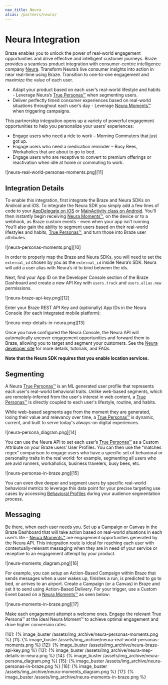 ```yaml
---
nav_title: Neura
alias: /partners/neura/
---
```


# Neura Integration

Braze enables you to unlock the power of real-world engagement opportunities and drive effective and intelligent customer journeys. Braze provides a seamless product integration with consumer-centric intelligence company [Neura][1]. Transform Neura’s live consumer insights into action in near real-time using Braze. Transition to one-to-one engagement and maximize the value of each user.

-   Adapt your product based on each user’s real-world lifestyle and habits - Leverage Neura’s [True Personas™][2] when segmenting users.
-   Deliver perfectly timed consumer experiences based on real-world situations throughout each user’s day - Leverage [Neura Moments™][3] when triggering campaigns.

This partnership integration opens up a variety of powerful engagement opportunities to help you personalize your users’ experiences:

-   Engage users who need a ride to work – Morning Commuters that just got up.
-   Engage users who need a medication reminder – Busy Bees, Workaholics that are about to go to bed.
-   Engage users who are receptive to convert to premium offerings or reactivation when idle at home or commuting to work.

![neura-real-world-personas-moments.png][11]

## Integration Details

To enable this integration, first integrate the Braze and Neura SDKs on Android and iOS. To integrate the Neura SDK you simply add a few lines of code to your [AppDelegate on iOS][8] or [MainActivity class on Android][4]. You’ll then instantly begin receiving [Neura Moments™][3], on the device or to a webhook, as Braze custom events - even when your app isn’t running. You’ll also gain the ability to segment users based on their real-world lifestyles and habits, [True Personas™][2], and turn those into Braze user attributes.

![neura-personas-moments.png][10]

In order to properly map the Braze and Neura SDKs, you will need to set the `external_id` chosen by you as the `external_id` inside Neura’s SDK. Neura will add a user alias with Neura’s id to bind between the ids.

Next, find your App ID on the Developer Console section of the Braze Dashboard and create a new API Key with `users.track` and `users.alias.new` permissions.

![neura-braze-api-key.png][12]

Enter your Braze REST API Key and (optionally) App IDs in the Neura Console (for each integrated mobile platform):

![neura-mep-details-in-neura.png][13]

Once you have configured the Neura Console, the Neura API will automatically uncover engagement opportunities and forward them to Braze, allowing you to target and segment your customers. See the [Neura developer site][6] for more details, tutorials, and FAQs.

**Note that the Neura SDK requires that you enable location services.**

## Segmenting

A Neura [True Personas™][2] is an ML generated user profile that represents each user's real-world behavioral traits. Unlike web-based segments, which are remotely-inferred from the user's interest in web content, a [True Personas™][2] is directly coupled to each user's lifestyle, routine, and habits.

While web-based segments age from the moment they are generated, losing their value and relevancy over time, a [True Personas™][2] is dynamic, current, and built to serve today's always-on digital experiences.

![neura-persona_diagram.png][14]

You can use the Neura API to set each user’s [True Personas™][2] as a Custom Attribute on your Braze users’ User Profiles. You can then use the “matches regex” comparison to engage users who have a specific set of behavioral or personality traits in the real world: for example, segmenting all users who are avid runners, workaholics, business travelers, busy bees, etc.

![neura-personas-in-braze.png][15]

You can even dive deeper and segment users by specific real-world behavioral metrics to leverage this data point for your precise targeting use cases by accessing [Behavioral Profiles][7] during your audience segmentation process.

## Messaging

Be there, when each user needs you. Set up a Campaign or Canvas in the Braze Dashboard that will take action based on real-world situations in each user’s life – [Neura Moments™][3] are engagement opportunities generated by the Neura API. This integration route is ideal for reaching each user with contextually-relevant messaging when they are in need of your service or receptive to an engagement attempt by your product.

![neura-moments_diagram.png][16]

For example, you can setup an Action-Based Campaign within Braze that sends messages when a user wakes up, finishes a run, is predicted to go to bed, or arrives to an airport. Create a Campaign (or a Canvas) in Braze and set it to send using Action-Based Delivery. For your trigger, use a Custom Event based on a [Neura Moments™][3] as seen below:

![neura-moments-in-braze.png][17]

Make each engagement attempt a welcome ones. Engage the relevant True Persona™ at the ideal Neura Moment™ to achieve optimal engagement and drive higher conversion rates.

[1]: https://www.theneura.com/
[2]: https://dev.theneura.com/api-reference/persona/?ref=braze
[3]: https://dev.theneura.com/api-reference/situations-and-moments/?ref=braze
[4]: https://dev.theneura.com/tutorials/android/?ref=braze
[5]: https://dev.theneura.com/tutorials/android
[6]: https://dev.theneura.com/?ref=braze
[7]: https://dev.theneura.com/api-reference/behavioral-profile/?ref=braze
[8]: https://dev.theneura.com/tutorials/ios/?ref=braze

[10]: {% image_buster /assets/img_archive/neura-personas-moments.png %}
[11]: {% image_buster /assets/img_archive/neura-real-world-personas-moments.png %}
[12]: {% image_buster /assets/img_archive/neura-braze-api-key.png %}
[13]: {% image_buster /assets/img_archive/neura-mep-details-in-neura.png %}
[14]: {% image_buster /assets/img_archive/neura-persona_diagram.png %}
[15]: {% image_buster /assets/img_archive/neura-personas-in-braze.png %}
[16]: {% image_buster /assets/img_archive/neura-moments_diagram.png %}
[17]: {% image_buster /assets/img_archive/neura-moments-in-braze.png %}
